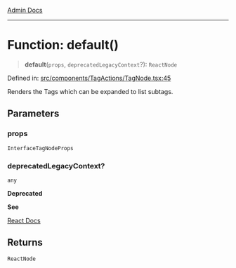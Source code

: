 [Admin Docs](/)

***

# Function: default()

> **default**(`props`, `deprecatedLegacyContext`?): `ReactNode`

Defined in: [src/components/TagActions/TagNode.tsx:45](https://github.com/hustlernik/talawa-admin/blob/fe326ed17e0fa5ad916ff9f383f63b5d38aedc7b/src/components/TagActions/TagNode.tsx#L45)

Renders the Tags which can be expanded to list subtags.

## Parameters

### props

`InterfaceTagNodeProps`

### deprecatedLegacyContext?

`any`

**Deprecated**

**See**

[React Docs](https://legacy.reactjs.org/docs/legacy-context.html#referencing-context-in-lifecycle-methods)

## Returns

`ReactNode`
